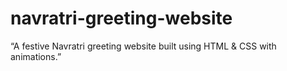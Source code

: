 # navratri-greeting-website
“A festive Navratri greeting website built using HTML &amp; CSS with animations.”
